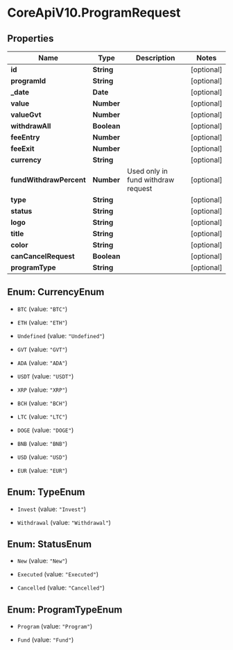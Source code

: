 # CoreApiV10.ProgramRequest

## Properties
Name | Type | Description | Notes
------------ | ------------- | ------------- | -------------
**id** | **String** |  | [optional] 
**programId** | **String** |  | [optional] 
**_date** | **Date** |  | [optional] 
**value** | **Number** |  | [optional] 
**valueGvt** | **Number** |  | [optional] 
**withdrawAll** | **Boolean** |  | [optional] 
**feeEntry** | **Number** |  | [optional] 
**feeExit** | **Number** |  | [optional] 
**currency** | **String** |  | [optional] 
**fundWithdrawPercent** | **Number** | Used only in fund withdraw request | [optional] 
**type** | **String** |  | [optional] 
**status** | **String** |  | [optional] 
**logo** | **String** |  | [optional] 
**title** | **String** |  | [optional] 
**color** | **String** |  | [optional] 
**canCancelRequest** | **Boolean** |  | [optional] 
**programType** | **String** |  | [optional] 


<a name="CurrencyEnum"></a>
## Enum: CurrencyEnum


* `BTC` (value: `"BTC"`)

* `ETH` (value: `"ETH"`)

* `Undefined` (value: `"Undefined"`)

* `GVT` (value: `"GVT"`)

* `ADA` (value: `"ADA"`)

* `USDT` (value: `"USDT"`)

* `XRP` (value: `"XRP"`)

* `BCH` (value: `"BCH"`)

* `LTC` (value: `"LTC"`)

* `DOGE` (value: `"DOGE"`)

* `BNB` (value: `"BNB"`)

* `USD` (value: `"USD"`)

* `EUR` (value: `"EUR"`)




<a name="TypeEnum"></a>
## Enum: TypeEnum


* `Invest` (value: `"Invest"`)

* `Withdrawal` (value: `"Withdrawal"`)




<a name="StatusEnum"></a>
## Enum: StatusEnum


* `New` (value: `"New"`)

* `Executed` (value: `"Executed"`)

* `Cancelled` (value: `"Cancelled"`)




<a name="ProgramTypeEnum"></a>
## Enum: ProgramTypeEnum


* `Program` (value: `"Program"`)

* `Fund` (value: `"Fund"`)





